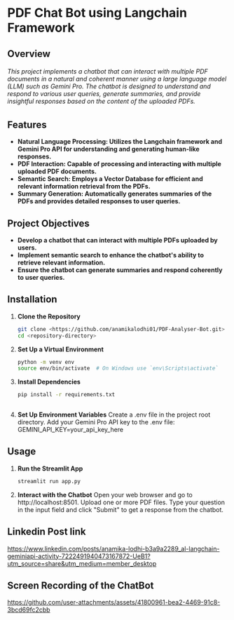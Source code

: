 # PDF Chat Bot using Langchain Framework

## Overview
###### This project implements a chatbot that can interact with multiple PDF documents in a natural and coherent manner using a large language model (LLM) such as Gemini Pro. The chatbot is designed to understand and respond to various user queries, generate summaries, and provide insightful responses based on the content of the uploaded PDFs.

## Features
- **Natural Language Processing: Utilizes the Langchain framework and Gemini Pro API for understanding and generating human-like responses.**
- **PDF Interaction: Capable of processing and interacting with multiple uploaded PDF documents.**
- **Semantic Search: Employs a Vector Database for efficient and relevant information retrieval from the PDFs.**
- **Summary Generation: Automatically generates summaries of the PDFs and provides detailed responses to user queries.**

## Project Objectives
- **Develop a chatbot that can interact with multiple PDFs uploaded by users.**
- **Implement semantic search to enhance the chatbot's ability to retrieve relevant information.**
- **Ensure the chatbot can generate summaries and respond coherently to user queries.**

## Installation

1. **Clone the Repository**
   ```bash
   git clone <https://github.com/anamikalodhi01/PDF-Analyser-Bot.git>
   cd <repository-directory>

2. **Set Up a Virtual Environment**
   ```bash
   python -m venv env
   source env/bin/activate  # On Windows use `env\Scripts\activate`

3. **Install Dependencies**
   ```bash
   pip install -r requirements.txt
 
4. **Set Up Environment Variables**
    Create a .env file in the project root directory.
    Add your Gemini Pro API key to the .env file:
    GEMINI_API_KEY=your_api_key_here

## Usage
 
1. **Run the Streamlit App**
    ```bash
    streamlit run app.py

2. **Interact with the Chatbot**
   Open your web browser and go to http://localhost:8501.
   Upload one or more PDF files. Type your question in the input field and click "Submit" to get a response from the chatbot.

## Linkedin Post link 
https://www.linkedin.com/posts/anamika-lodhi-b3a9a2289_al-langchain-geminiapi-activity-7222491940473167872-UeB1?utm_source=share&utm_medium=member_desktop

## Screen Recording of the ChatBot
https://github.com/user-attachments/assets/41800961-bea2-4469-91c8-3bcd69fc2cbb




